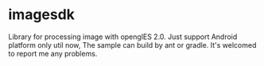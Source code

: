 # imagesdk
Library for processing image with openglES 2.0.
Just support Android platform only util now, The sample can build by ant or gradle.
It's welcomed to report me any problems.
